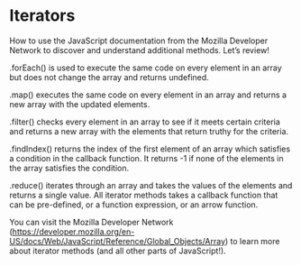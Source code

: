 # Iterators

How to use the JavaScript documentation from the Mozilla Developer Network to discover and understand additional methods. Let’s review!

.forEach() is used to execute the same code on every element in an array but does not change the array and returns undefined.

.map() executes the same code on every element in an array and returns a new array with the updated elements.

.filter() checks every element in an array to see if it meets certain criteria and returns a new array with the elements that return truthy for the criteria.

.findIndex() returns the index of the first element of an array which satisfies a condition in the callback function. It returns -1 if none of the elements in the array satisfies the condition.

.reduce() iterates through an array and takes the values of the elements and returns a single value.
All iterator methods takes a callback function that can be pre-defined, or a function expression, or an arrow function.

You can visit the Mozilla Developer Network (https://developer.mozilla.org/en-US/docs/Web/JavaScript/Reference/Global_Objects/Array) to learn more about iterator methods (and all other parts of JavaScript!).